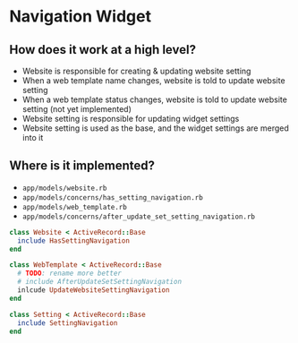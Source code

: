 # Navigation Widget

## How does it work at a high level?

- Website is responsible for creating & updating website setting
- When a web template name changes, website is told to update website setting
- When a web template status changes, website is told to update website setting (not yet implemented)
- Website setting is responsible for updating widget settings
- Website setting is used as the base, and the widget settings are merged into it

## Where is it implemented?

- `app/models/website.rb`
- `app/models/concerns/has_setting_navigation.rb`
- `app/models/web_template.rb`
- `app/models/concerns/after_update_set_setting_navigation.rb`

```ruby
class Website < ActiveRecord::Base
  include HasSettingNavigation
end

class WebTemplate < ActiveRecord::Base
  # TODO: rename more better
  # include AfterUpdateSetSettingNavigation
  inlcude UpdateWebsiteSettingNavigation
end

class Setting < ActiveRecord::Base
  include SettingNavigation
end
```
